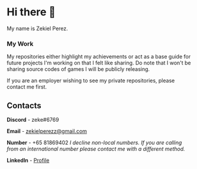 # Hi there 👋
My name is Zekiel Perez. 

### My Work
My repositories either highlight my achievements or act as a base guide for future projects I'm working on that I felt like sharing. 
Do note that I won't be sharing source codes of games I will be publicly releasing.

If you are an employer wishing to see my private repositories, please contact me first.

## Contacts

**Discord** - zeke#6769

**Email** - zekielperezz@gmail.com

**Number** - +65 81869402 _I decline non-local numbers. If you are calling from an international number please contact me with a different method._

**LinkedIn** - [Profile](https://www.linkedin.com/in/zekiel-perez-7b55b6204/)



<!--
**zekeperez/zekeperez** is a ✨ _special_ ✨ repository because its `README.md` (this file) appears on your GitHub profile.

Here are some ideas to get you started:

- 🔭 I’m currently working on ...
- 🌱 I’m currently learning ...
- 👯 I’m looking to collaborate on ...
- 🤔 I’m looking for help with ...
- 💬 Ask me about ...
- 📫 How to reach me: ...
- 😄 Pronouns: ...
- ⚡ Fun fact: ...
-->
